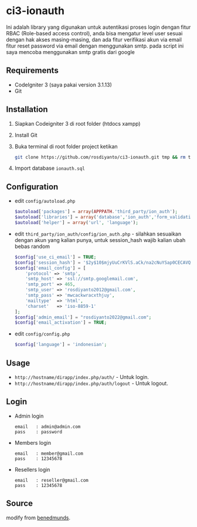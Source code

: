 # ci3-ionauth
Ini adalah library yang digunakan untuk autentikasi proses login dengan fitur RBAC (Role-based access control), anda bisa mengatur level user sesuai dengan hak akses masing-masing, dan ada fitur verifikasi akun via email fitur reset password via email dengan menggunakan smtp. pada script ini saya mencoba menggunakan smtp gratis dari google

## Requirements

- CodeIgniter 3 (saya pakai version 3.1.13) 
- Git

## Installation

1. Siapkan Codeigniter 3 di root folder (htdocs xampp)
2. Install Git
3. Buka terminal di root folder project ketikan

   ```bash
   git clone https://github.com/rosdiyanto/ci3-ionauth.git tmp && rm tmp/LICENSE tmp/README.md && cp -r tmp/* . && rm -rf tmp
   ```
4. Import database `ionauth.sql`

## Configuration
- edit `config/autoload.php`

	```php
	$autoload['packages'] = array(APPPATH.'third_party/ion_auth');
	$autoload['libraries'] = array('database','ion_auth','form_validation');
	$autoload['helper'] = array('url', 'language');
	```

- edit `third_party/ion_auth/config/ion_auth.php` - silahkan sesuaikan dengan akun yang kalian punya, untuk session_hash wajib kalian ubah bebas random
	
	```php
	$config['use_ci_email'] = TRUE;
	$config['session_hash'] = '$2y$10$mjyUuCrKVlS.aCk/na2cNuYSap0CECAVQLfZV4ZU88kpMr1iMJafO';
	$config['email_config'] = [
		'protocol' => 'smtp',
		'smtp_host' => 'ssl://smtp.googlemail.com',
		'smtp_port' => 465,
		'smtp_user' => 'rosdiyanto2012@gmail.com',
		'smtp_pass' => 'mwcackwracxthjuy',
		'mailtype'  => 'html', 
		'charset'   => 'iso-8859-1'
	];
	$config['admin_email'] = "rosdiyanto2022@gmail.com";
	$config['email_activation'] = TRUE;
	```

- edit `config/config.php`
	```php
	$config['language'] = 'indonesian';
	```

## Usage

- `http://hostname/dirapp/index.php/auth/` - Untuk login.
- `http://hostname/dirapp/index.php/auth/logout` - Untuk logout.

## Login
- Admin login

	```
	email 	: admin@admin.com
	pass	: password
	```
- Members login
	```
	email 	: member@gmail.com
	pass	: 12345678
	```
- Resellers login
	```
	email 	: reseller@gmail.com
	pass	: 12345678
	```

## Source

modify from [benedmunds](https://github.com/benedmunds/CodeIgniter-Ion-Auth).

